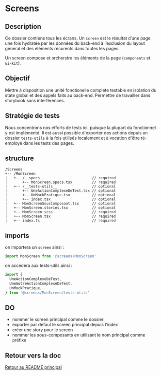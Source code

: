 # Screens

## Description

Ce dossier contiens tous les écrans. Un `screen` est le résultat d’une page une fois hydratée par les données du back-end à l’exclusion du layout général et des éléments récurents dans toutes les pages.

Un screen compose et orcherstre les éléments de la page (`components` et `ui-kit`).

## Objectif

Mettre à disposition une unité fonctionelle complete testable en isolation du state global et des appels faits au back-end.
Permettre de travailler dans storybook sans interférences.

## Stratégie de tests

Nous concentrons nos efforts de tests ici, puisque la plupart du fonctionnel y est implémenté.
Il est aussi possible d'exporter des actions depuis un dossier `tests-utils` à la fois utilisés localement et à vocation d'être ré-employé dans les tests des pages. 


## structure 

```
/Screens
+-- /MonScreen
|   +-- /__specs__                      // required
|       +-- MonScreen.specs.tsx         // required
|   +-- /__tests-utils__                // optional
|       +-- UneActionComplexeDeTest.tsx // optional
|       +-- UnMockPratique.tsx          // optional
|       +-- index.tsx                   // optional
|   +-- MonScreenSousComposant.tsx      // optional
|   +-- MonScreen.stories.tsx           // optional
|   +-- MonScreen.scss                  // required
|   +-- MonScreen.tsx                   // required
|   +-- index.ts                        // required
```

## imports 

on importera un `screen` ainsi : 

```js
import MonScreen from '@screens/MonScreen'
```

on accedera aux tests-utils ainsi : 

```js
import { 
  UneActionComplexeDeTest,
  UneAutreActionComplexeDeTest,
  UnMockPratique,
} from '@screens/MonScreen/tests-utils'
```

## DO
- nommer le screen principal comme le dossier
- exporter par defaut le screen principal depuis l’index
- créer une story pour le screen
- nommer les sous-composants en utilisant le nom principal comme préfixe

## Retour vers la doc

[Retour au README principal](../README.md)